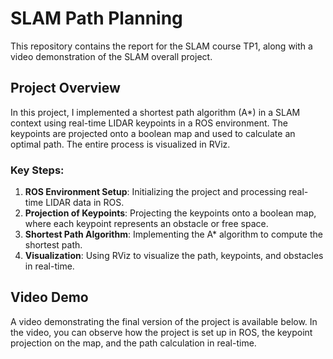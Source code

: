# SLAM Path Planning

This repository contains the report for the SLAM course TP1, along with a video demonstration of the SLAM overall project.

## Project Overview

In this project, I implemented a shortest path algorithm (A*) in a SLAM context using real-time LIDAR keypoints in a ROS environment. The keypoints are projected onto a boolean map and used to calculate an optimal path. The entire process is visualized in RViz.

### Key Steps:
1. **ROS Environment Setup**: Initializing the project and processing real-time LIDAR data in ROS.
2. **Projection of Keypoints**: Projecting the keypoints onto a boolean map, where each keypoint represents an obstacle or free space.
3. **Shortest Path Algorithm**: Implementing the A* algorithm to compute the shortest path.
4. **Visualization**: Using RViz to visualize the path, keypoints, and obstacles in real-time.

## Video Demo

A video demonstrating the final version of the project is available below. In the video, you can observe how the project is set up in ROS, the keypoint projection on the map, and the path calculation in real-time.
